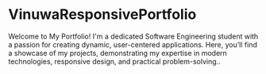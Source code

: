 # VinuwaResponsivePortfolio
 Welcome to My Portfolio!  I'm a dedicated Software Engineering student with a passion for creating dynamic, user-centered applications. Here, you’ll find a showcase of my projects, demonstrating my expertise in modern technologies, responsive design, and practical problem-solving..
